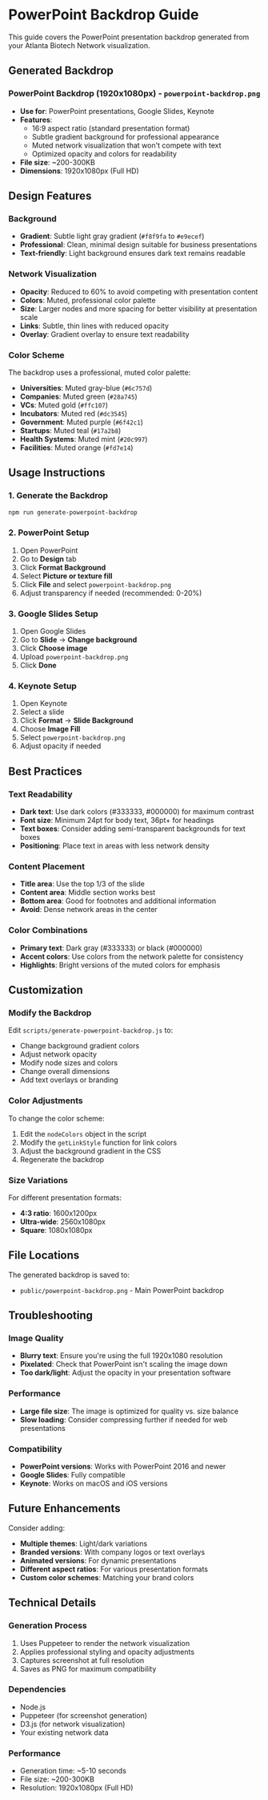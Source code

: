 # PowerPoint Backdrop Guide

This guide covers the PowerPoint presentation backdrop generated from your Atlanta Biotech Network visualization.

## Generated Backdrop

### **PowerPoint Backdrop (1920x1080px)** - `powerpoint-backdrop.png`
- **Use for**: PowerPoint presentations, Google Slides, Keynote
- **Features**: 
  - 16:9 aspect ratio (standard presentation format)
  - Subtle gradient background for professional appearance
  - Muted network visualization that won't compete with text
  - Optimized opacity and colors for readability
- **File size**: ~200-300KB
- **Dimensions**: 1920x1080px (Full HD)

## Design Features

### Background
- **Gradient**: Subtle light gray gradient (`#f8f9fa` to `#e9ecef`)
- **Professional**: Clean, minimal design suitable for business presentations
- **Text-friendly**: Light background ensures dark text remains readable

### Network Visualization
- **Opacity**: Reduced to 60% to avoid competing with presentation content
- **Colors**: Muted, professional color palette
- **Size**: Larger nodes and more spacing for better visibility at presentation scale
- **Links**: Subtle, thin lines with reduced opacity
- **Overlay**: Gradient overlay to ensure text readability

### Color Scheme
The backdrop uses a professional, muted color palette:
- **Universities**: Muted gray-blue (`#6c757d`)
- **Companies**: Muted green (`#28a745`)
- **VCs**: Muted gold (`#ffc107`)
- **Incubators**: Muted red (`#dc3545`)
- **Government**: Muted purple (`#6f42c1`)
- **Startups**: Muted teal (`#17a2b8`)
- **Health Systems**: Muted mint (`#20c997`)
- **Facilities**: Muted orange (`#fd7e14`)

## Usage Instructions

### 1. Generate the Backdrop
```bash
npm run generate-powerpoint-backdrop
```

### 2. PowerPoint Setup
1. Open PowerPoint
2. Go to **Design** tab
3. Click **Format Background**
4. Select **Picture or texture fill**
5. Click **File** and select `powerpoint-backdrop.png`
6. Adjust transparency if needed (recommended: 0-20%)

### 3. Google Slides Setup
1. Open Google Slides
2. Go to **Slide** → **Change background**
3. Click **Choose image**
4. Upload `powerpoint-backdrop.png`
5. Click **Done**

### 4. Keynote Setup
1. Open Keynote
2. Select a slide
3. Click **Format** → **Slide Background**
4. Choose **Image Fill**
5. Select `powerpoint-backdrop.png`
6. Adjust opacity if needed

## Best Practices

### Text Readability
- **Dark text**: Use dark colors (#333333, #000000) for maximum contrast
- **Font size**: Minimum 24pt for body text, 36pt+ for headings
- **Text boxes**: Consider adding semi-transparent backgrounds for text boxes
- **Positioning**: Place text in areas with less network density

### Content Placement
- **Title area**: Use the top 1/3 of the slide
- **Content area**: Middle section works best
- **Bottom area**: Good for footnotes and additional information
- **Avoid**: Dense network areas in the center

### Color Combinations
- **Primary text**: Dark gray (#333333) or black (#000000)
- **Accent colors**: Use colors from the network palette for consistency
- **Highlights**: Bright versions of the muted colors for emphasis

## Customization

### Modify the Backdrop
Edit `scripts/generate-powerpoint-backdrop.js` to:
- Change background gradient colors
- Adjust network opacity
- Modify node sizes and colors
- Change overall dimensions
- Add text overlays or branding

### Color Adjustments
To change the color scheme:
1. Edit the `nodeColors` object in the script
2. Modify the `getLinkStyle` function for link colors
3. Adjust the background gradient in the CSS
4. Regenerate the backdrop

### Size Variations
For different presentation formats:
- **4:3 ratio**: 1600x1200px
- **Ultra-wide**: 2560x1080px
- **Square**: 1080x1080px

## File Locations

The generated backdrop is saved to:
- `public/powerpoint-backdrop.png` - Main PowerPoint backdrop

## Troubleshooting

### Image Quality
- **Blurry text**: Ensure you're using the full 1920x1080 resolution
- **Pixelated**: Check that PowerPoint isn't scaling the image down
- **Too dark/light**: Adjust the opacity in your presentation software

### Performance
- **Large file size**: The image is optimized for quality vs. size balance
- **Slow loading**: Consider compressing further if needed for web presentations

### Compatibility
- **PowerPoint versions**: Works with PowerPoint 2016 and newer
- **Google Slides**: Fully compatible
- **Keynote**: Works on macOS and iOS versions

## Future Enhancements

Consider adding:
- **Multiple themes**: Light/dark variations
- **Branded versions**: With company logos or text overlays
- **Animated versions**: For dynamic presentations
- **Different aspect ratios**: For various presentation formats
- **Custom color schemes**: Matching your brand colors

## Technical Details

### Generation Process
1. Uses Puppeteer to render the network visualization
2. Applies professional styling and opacity adjustments
3. Captures screenshot at full resolution
4. Saves as PNG for maximum compatibility

### Dependencies
- Node.js
- Puppeteer (for screenshot generation)
- D3.js (for network visualization)
- Your existing network data

### Performance
- Generation time: ~5-10 seconds
- File size: ~200-300KB
- Resolution: 1920x1080px (Full HD)
